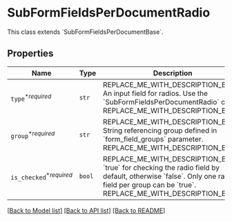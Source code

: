 # SubFormFieldsPerDocumentRadio

This class extends &#x60;SubFormFieldsPerDocumentBase&#x60;.

## Properties
Name | Type | Description | Notes
------------ | ------------- | ------------- | -------------
| `type`<sup>*_required_</sup> | ```str``` | REPLACE_ME_WITH_DESCRIPTION_BEGIN An input field for radios. Use the &#x60;SubFormFieldsPerDocumentRadio&#x60; class. REPLACE_ME_WITH_DESCRIPTION_END |  [default to 'radio'] |
| `group`<sup>*_required_</sup> | ```str``` | REPLACE_ME_WITH_DESCRIPTION_BEGIN String referencing group defined in &#x60;form_field_groups&#x60; parameter. REPLACE_ME_WITH_DESCRIPTION_END |  |
| `is_checked`<sup>*_required_</sup> | ```bool``` | REPLACE_ME_WITH_DESCRIPTION_BEGIN &#x60;true&#x60; for checking the radio field by default, otherwise &#x60;false&#x60;. Only one radio field per group can be &#x60;true&#x60;. REPLACE_ME_WITH_DESCRIPTION_END |  |

[[Back to Model list]](../README.md#documentation-for-models) [[Back to API list]](../README.md#documentation-for-api-endpoints) [[Back to README]](../README.md)


